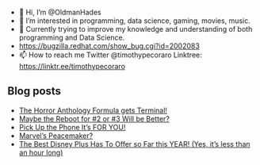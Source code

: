 - 👋 Hi, I’m @OldmanHades
- 👀 I’m interested in programming, data science, gaming, movies, music.
- 🌱 Currently trying to improve my knowledge and understanding of both programming and Data Science.
- https://bugzilla.redhat.com/show_bug.cgi?id=2002083
- 📫 How to reach me Twitter @timothypecoraro
Linktree: https://linktr.ee/timothypecoraro

## Blog posts
<!-- BLOG-POST-LIST:START -->
- [The Horror Anthology Formula gets Terminal!](https://medium.com/@timothypecoraro/the-horror-anthology-formula-gets-terminal-4399e4849cea?source=rss-5097f5c9b801------2)
- [Maybe the Reboot for #2 or #3 Will be Better?](https://medium.com/@timothypecoraro/maybe-the-reboot-for-2-or-3-will-be-better-88a49fc9a6b0?source=rss-5097f5c9b801------2)
- [Pick Up the Phone It’s FOR YOU!](https://medium.com/@timothypecoraro/pick-up-the-phone-its-for-you-2c32f9864c35?source=rss-5097f5c9b801------2)
- [Marvel’s Peacemaker?](https://medium.com/@timothypecoraro/marvels-peacemaker-d8869de2af7e?source=rss-5097f5c9b801------2)
- [The Best Disney Plus Has To Offer so Far this YEAR! &lpar;Yes, it’s less than an hour long&rpar;](https://medium.com/@timothypecoraro/the-best-disney-plus-has-to-offer-so-far-this-year-yes-its-less-than-an-hour-long-3da805c93b61?source=rss-5097f5c9b801------2)
<!-- BLOG-POST-LIST:END -->
